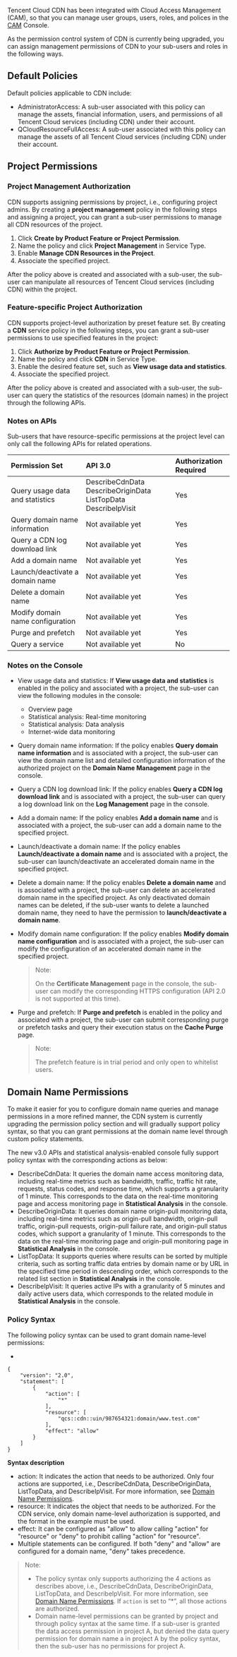 Tencent Cloud CDN has been integrated with Cloud Access Management (CAM), so that you can manage user groups, users, roles, and polices in the [CAM](https://console.cloud.tencent.com/cam/overview) Console.

As the permission control system of CDN is currently being upgraded, you can assign management permissions of CDN to your sub-users and roles in the following ways.

## Default Policies

Default policies applicable to CDN include:

- AdministratorAccess: A sub-user associated with this policy can manage the assets, financial information, users, and permissions of all Tencent Cloud services (including CDN) under their account.
- QCloudResourceFullAccess: A sub-user associated with this policy can manage the assets of all Tencent Cloud services (including CDN) under their account.

## Project Permissions

### Project Management Authorization

CDN supports assigning permissions by project, i.e., configuring project admins. By creating a **project management** policy in the following steps and assigning a project, you can grant a sub-user permissions to manage all CDN resources of the project.

1. Click **Create by Product Feature or Project Permission**.
2. Name the policy and click **Project Management** in Service Type.
3. Enable **Manage CDN Resources in the Project**.
4. Associate the specified project.

After the policy above is created and associated with a sub-user, the sub-user can manipulate all resources of Tencent Cloud services (including CDN) within the project.

### Feature-specific Project Authorization

CDN supports project-level authorization by preset feature set. By creating a **CDN** service policy in the following steps, you can grant a sub-user permissions to use specified features in the project:

1. Click **Authorize by Product Feature or Project Permission**.
2. Name the policy and click **CDN** in Service Type.
3. Enable the desired feature set, such as **View usage data and statistics**.
4. Associate the specified project.

After the policy above is created and associated with a sub-user, the sub-user can query the statistics of the resources (domain names) in the project through the following APIs.

### Notes on APIs

Sub-users that have resource-specific permissions at the project level can only call the following APIs for related operations.

| Permission Set | API 3.0 | Authorization Required |
| :-------------------- | :----------------------------------------------------------- | :----------- |
| Query usage data and statistics | DescribeCdnData DescribeOriginData ListTopData DescribeIpVisit | Yes |
| Query domain name information | Not available yet | Yes |
| Query a CDN log download link | Not available yet | Yes |
| Add a domain name | Not available yet | Yes |
| Launch/deactivate a domain name | Not available yet | Yes |
| Delete a domain name | Not available yet | Yes |
| Modify domain name configuration | Not available yet | Yes |
| Purge and prefetch | Not available yet | Yes |
| Query a service | Not available yet | No |

### Notes on the Console

- View usage data and statistics: If **View usage data and statistics** is enabled in the policy and associated with a project, the sub-user can view the following modules in the console:

  - Overview page
  - Statistical analysis: Real-time monitoring
  - Statistical analysis: Data analysis
  - Internet-wide data monitoring

- Query domain name information: If the policy enables **Query domain name information** and is associated with a project, the sub-user can view the domain name list and detailed configuration information of the authorized project on the **Domain Name Management** page in the console.

- Query a CDN log download link: If the policy enables **Query a CDN log download link** and is associated with a project, the sub-user can query a log download link on the **Log Management** page in the console.

- Add a domain name: If the policy enables **Add a domain name** and is associated with a project, the sub-user can add a domain name to the specified project.

- Launch/deactivate a domain name: If the policy enables **Launch/deactivate a domain name** and is associated with a project, the sub-user can launch/deactivate an accelerated domain name in the specified project.

- Delete a domain name: If the policy enables **Delete a domain name** and is associated with a project, the sub-user can delete an accelerated domain name in the specified project. As only deactivated domain names can be deleted, if the sub-user wants to delete a launched domain name, they need to have the permission to **launch/deactivate a domain name**.

- Modify domain name configuration: If the policy enables **Modify domain name configuration** and is associated with a project, the sub-user can modify the configuration of an accelerated domain name in the specified project.

  > Note:
  >
  > On the **Certificate Management** page in the console, the sub-user can modify the corresponding HTTPS configuration (API 2.0 is not supported at this time).

- Purge and prefetch: If **Purge and prefetch** is enabled in the policy and associated with a project, the sub-user can submit corresponding purge or prefetch tasks and query their execution status on the **Cache Purge** page.

  > Note:
  >
  > The prefetch feature is in trial period and only open to whitelist users.



## Domain Name Permissions

To make it easier for you to configure domain name queries and manage permissions in a more refined manner, the CDN system is currently upgrading the permission policy section and will gradually support policy syntax, so that you can grant permissions at the domain name level through custom policy statements.

The new v3.0 APIs and statistical analysis-enabled console fully support policy syntax with the corresponding actions as below:

- DescribeCdnData: It queries the domain name access monitoring data, including real-time metrics such as bandwidth, traffic, traffic hit rate, requests, status codes, and response time, which supports a granularity of 1 minute. This corresponds to the data on the real-time monitoring page and access monitoring page in **Statistical Analysis** in the console.
- DescribeOriginData: It queries domain name origin-pull monitoring data, including real-time metrics such as origin-pull bandwidth, origin-pull traffic, origin-pull requests, origin-pull failure rate, and origin-pull status codes, which support a granularity of 1 minute. This corresponds to the data on the real-time monitoring page and origin-pull monitoring page in **Statistical Analysis** in the console.
- ListTopData: It supports queries where results can be sorted by multiple criteria, such as sorting traffic data entries by domain name or by URL in the specified time period in descending order, which corresponds to the related list section in **Statistical Analysis** in the console.
- DescribeIpVisit: It queries active IPs with a granularity of 5 minutes and daily active users data, which corresponds to the related module in **Statistical Analysis** in the console.

### Policy Syntax

The following policy syntax can be used to grant domain name-level permissions:

- 

```
{
    "version": "2.0",
    "statement": [
        {
            "action": [
                "*"
            ],
            "resource": [
                "qcs::cdn::uin/987654321:domain/www.test.com"
            ],
            "effect": "allow"
        }
    ]
}
```

**Syntax description**

- action: It indicates the action that needs to be authorized. Only four actions are supported, i.e., DescribeCdnData, DescribeOriginData, ListTopData, and DescribeIpVisit. For more information, see [Domain Name Permissions](https://intl.cloud.tencent.com/document/product/228/12722).
- resource: It indicates the object that needs to be authorized. For the CDN service, only domain name-level authorization is supported, and the format in the example must be used.
- effect: It can be configured as "allow" to allow calling "action" for "resource" or "deny" to prohibit calling "action" for "resource".
- Multiple statements can be configured. If both "deny" and "allow" are configured for a domain name, "deny" takes precedence.

> Note:
>
> 
>
> - The policy syntax only supports authorizing the 4 actions as describes above, i.e., DescribeCdnData, DescribeOriginData, ListTopData, and DescribeIpVisit. For more information, see [Domain Name Permissions](https://intl.cloud.tencent.com/document/product/228/12722). If `action` is set to “*”, all those actions are authorized.
> - Domain name-level permissions can be granted by project and through policy syntax at the same time. If a sub-user is granted the data access permission in project A, but denied the data query permission for domain name a in project A by the policy syntax, then the sub-user has no permissions for project A.
